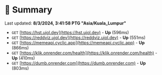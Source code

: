 # 📖 Summary
Last updated: **8/3/2024, 3:41:58 PTG "Asia/Kuala_Lumpur"**

- `GET` [https://hst.ujol.dev](https://hst.ujol.dev) - **Up** (596ms)
- `GET` [https://reddviz.ujol.dev](https://reddviz.ujol.dev) - **Up** (551ms)
- `GET` [https://memeapi.cyclic.app](https://memeapi.cyclic.app) - **Up** (866ms)
- `GET` [https://klik.onrender.com/health](https://klik.onrender.com/health) - **Up** (410ms)
- `GET` [https://dumb.onrender.com](https://dumb.onrender.com) - **Up** (803ms)

